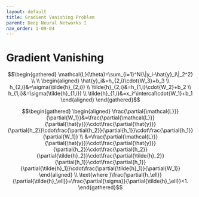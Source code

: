 ```yaml
---
layout: default
title: Gradient Vanishing Problem
parent: Deep Neural Networks I
nav_order: 1-09-04
---
```


# Gradient Vanishing

$$\begin{gathered}
\mathcal{L}(\theta)=\sum_{i=1}^N{\|y_i-\hat{y}_i\|_2^2} \\
\\
\begin{aligned}
\hat{y}_i&=h_{2,i}\cdot{W_3}+b_3 \\
h_{2,i}&=\sigma(\tilde{h}_{2,i}) \\
\tilde{h}_{2,i}&=h_{1,i}\cdot{W_2}+b_2 \\
h_{1,i}&=\sigma(\tilde{h}_{1,i}) \\
\tilde{h}_{1,i}&=x_i^\intercal\cdot{W_1}+b_1
\end{aligned}
\end{gathered}$$

$$\begin{gathered}
\begin{aligned}
\frac{\partial{\mathcal{L}}}{\partial{W_1}}&=\frac{\partial{\mathcal{L}}}{\partial{\hat{y}}}\cdot\frac{\partial{\hat{y}}}{\partial{h_2}}\cdot\frac{\partial{h_2}}{\partial{h_1}}\cdot\frac{\partial{h_1}}{\partial{W_1}} \\
&=\frac{\partial{\mathcal{L}}}{\partial{\hat{y}}}\cdot\frac{\partial{\hat{y}}}{\partial{h_2}}\cdot\frac{\partial{h_2}}{\partial{\tilde{h}_2}}\cdot\frac{\partial{\tilde{h}_2}}{\partial{h_1}}\cdot\frac{\partial{h_1}}{\partial{\tilde{h}_1}}\cdot\frac{\partial{\tilde{h}_1}}{\partial{W_1}}
\end{aligned} \\
\text{where }\frac{\partial{h_\ell}}{\partial{\tilde{h}_\ell}}=\frac{\partial{\sigma}}{\partial{\tilde{h}_\ell}}<1.
\end{gathered}$$
